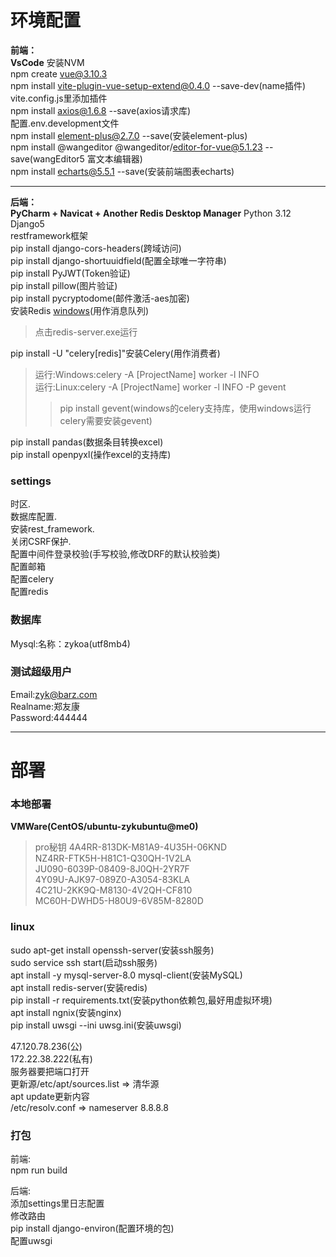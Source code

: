 # 环境配置
**前端：**    
**VsCode**
安装NVM  
npm create vue@3.10.3  
npm install vite-plugin-vue-setup-extend@0.4.0 --save-dev(name插件)  
vite.config.js里添加插件    
npm install axios@1.6.8 --save(axios请求库)  
配置.env.development文件   
npm install element-plus@2.7.0 --save(安装element-plus)  
npm install @wangeditor @wangeditor/editor-for-vue@5.1.23 --save(wangEditor5 富文本编辑器)  
npm install echarts@5.5.1 --save(安装前端图表echarts)  

---

**后端：**  
**PyCharm + Navicat + Another Redis Desktop Manager**
Python 3.12  
Django5  
restframework框架  
pip install django-cors-headers(跨域访问)   
pip install django-shortuuidfield(配置全球唯一字符串)  
pip install PyJWT(Token验证)  
pip install pillow(图片验证)  
pip install pycryptodome(邮件激活-aes加密)   
安装Redis [windows](https://github.com/tporadowski/redis/releases)(用作消息队列)   
>点击redis-server.exe运行    

pip install -U "celery[redis]"安装Celery(用作消费者)    
> 运行:Windows:celery -A [ProjectName] worker -l INFO  
> 运行:Linux:celery -A [ProjectName] worker -l INFO -P gevent   
>>pip install gevent(windows的celery支持库，使用windows运行celery需要安装gevent)     

pip install pandas(数据条目转换excel)  
pip install openpyxl(操作excel的支持库)    

### settings  
时区.  
数据库配置.  
安装rest_framework.  
关闭CSRF保护.  
配置中间件登录校验(手写校验,修改DRF的默认校验类)  
配置邮箱  
配置celery  
配置redis  

### 数据库  
Mysql:名称：zykoa(utf8mb4)  

### 测试超级用户
Email:zyk@barz.com  
Realname:郑友康  
Password:444444

---

# 部署  
### 本地部署  
**VMWare(CentOS/ubuntu-zykubuntu@me0)**  
> pro秘钥
>4A4RR-813DK-M81A9-4U35H-06KND  
>NZ4RR-FTK5H-H81C1-Q30QH-1V2LA  
>JU090-6039P-08409-8J0QH-2YR7F  
>4Y09U-AJK97-089Z0-A3054-83KLA  
>4C21U-2KK9Q-M8130-4V2QH-CF810  
>MC60H-DWHD5-H80U9-6V85M-8280D  

### linux
sudo apt-get install openssh-server(安装ssh服务)  
sudo service ssh start(启动ssh服务)   
apt install -y mysql-server-8.0 mysql-client(安装MySQL)  
apt install redis-server(安装redis)   
pip install -r requirements.txt(安装python依赖包,最好用虚拟环境)  
apt install ngnix(安装nginx)   
pip install uwsgi --ini uwsg.ini(安装uwsgi)   
 
47.120.78.236(公)  
172.22.38.222(私有)  
服务器要把端口打开        
更新源/etc/apt/sources.list => 清华源     
apt update更新内容      
/etc/resolv.conf => nameserver 8.8.8.8  

### 打包  
前端:  
npm run build

后端:  
添加settings里日志配置     
修改路由    
pip install django-environ(配置环境的包)      
配置uwsgi   
